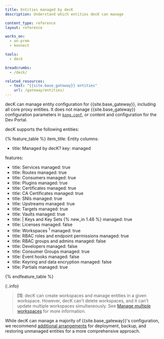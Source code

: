```yaml
---
title: Entities managed by decK
description: Understand which entities decK can manage

content_type: reference
layout: reference

works_on:
  - on-prem
  - konnect

tools:
  - deck

breadcrumbs:
  - /deck/

related_resources:
  - text: "{{site.base_gateway}} entities"
    url: /gateway/entities/
---
```


decK can manage entity configuration for {{site.base_gateway}}, including all core proxy entities.
It does not manage {{site.base_gateway}} configuration parameters in [`kong.conf`](/gateway/configuration/), or content and configuration for the Dev Portal.

decK supports the following entities:

{% feature_table %}
item_title: Entity
columns:
  - title: Managed by decK?
    key: managed

features:
  - title: Services
    managed: true
  - title: Routes
    managed: true
  - title: Consumers
    managed: true
  - title: Plugins
    managed: true
  - title: Certificates
    managed: true
  - title: CA Certificates
    managed: true
  - title: SNIs
    managed: true
  - title: Upstreams
    managed: true
  - title: Targets
    managed: true
  - title: Vaults
    managed: true
  - title: |
      Keys and Key Sets {% new_in 1.48 %}
    managed: true
  - title: Licenses
    managed: false
  - title: Workspaces <sup>1</sup>
    managed: true
  - title: RBAC roles and endpoint permissions
    managed: true
  - title: RBAC groups and admins
    managed: false
  - title: Developers
    managed: false
  - title: Consumer Groups
    managed: true
  - title: Event hooks
    managed: false
  - title: Keyring and data encryption
    managed: false
  - title: Partials
    managed: true

{% endfeature_table %}

{:.info}
> **\[1\]**: decK can create workspaces and manage entities in a given workspace.
However, decK can't delete workspaces, and it can't update multiple workspaces simultaneously.
See [Manage multiple workspaces](/deck/gateway/workspaces/) for more information.

While decK can manage a majority of {{site.base_gateway}}'s configuration, we recommend [additional arrangements](/gateway/upgrade/backup-and-restore/) for deployment, backup, and restoring unmanaged entities for a more comprehensive approach.

